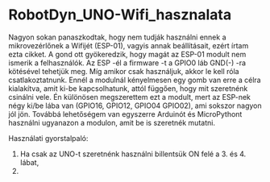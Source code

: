 # RobotDyn_UNO-Wifi_hasznalata

Nagyon sokan panaszkodtak, hogy nem tudják használni ennek a mikrovezérlőnek a Wifijét (ESP-01), vagyis annak beállításait, ezért írtam ezta cikket. A gond ott gyökeredzik, hogy magát az ESP-01 modult nem ismerik a felhasználók. Az ESP -él a firmware -t a GPIO0 láb GND(-) -ra kötésével tehetjük meg. Míg amikor csak használjuk, akkor le kell róla csatlakoztatnunk. Ennél a modulnál kényelmesen egy gomb van erre a célra kialakítva, amit ki-be kapcsolhatunk, attól függően, hogy mit szeretnénk csinálni vele. Én különösen megszerettem ezt a modult, mert az ESP-nek négy ki/be lába van (GPIO16, GPIO12, GPIO04 GPIO02), ami sokszor nagyon jól jön. Továbbá lehetőségem van egyszerre Arduinót és MicroPythont használni ugyanazon a modulon, amit be is szeretnék mutatni.

Használati gyorstalpaló:
1. Ha csak az UNO-t szeretnénk használni billentsük ON felé a 3. és 4. lábat,
2. 
